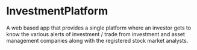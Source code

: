 # InvestmentPlatform
A web based app that provides a single platform where an investor gets to know the various alerts of investment / trade from investment and asset management companies along with the registered stock market analysts.
